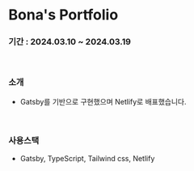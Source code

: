 # Bona's Portfolio

### 기간 : 2024.03.10 ~ 2024.03.19

</br>

### 소개

-   Gatsby를 기반으로 구현했으며 Netlify로 배표했습니다.

</br>

### 사용스택

-   Gatsby, TypeScript, Tailwind css, Netlify
